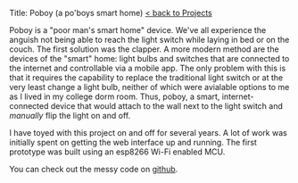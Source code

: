 Title: Poboy (a po'boys smart home)
[< back to Projects]({filename}../projects.md)

Poboy is a "poor man's smart home" device.
We've all experience the anguish not being able to reach the light switch while laying in bed or on the couch.
The first solution was the clapper.
A more modern method are the devices of the "smart" home: light bulbs and switches that are connected to the internet and controllable via a mobile app.
The only problem with this is that it requires the capability to replace the traditional light switch or at the very least change a light bulb, neither of which were avialable options to me as I lived in my college dorm room.
Thus, poboy, a smart, internet-connected device that would attach to the wall next to the light switch and _manually_ flip the light on and off.

I have toyed with this project on and off for several years.  A lot of work was initially spent on getting the web interface up and running.  The first prototype was built using an esp8266 Wi-Fi enabled MCU.

You can check out the messy code on [github](https://github.com/ncmatson/poboy).